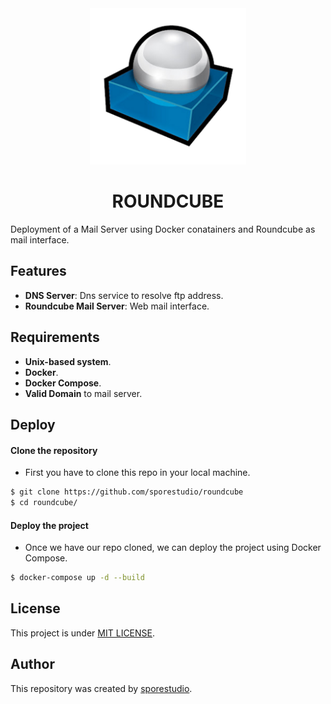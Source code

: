 <div align="center">
    <img src=".assets/logo.png" width=250px alt="rdlogo">
    <h1>ROUNDCUBE</h1>
</div>

Deployment of a Mail Server using Docker conatainers and Roundcube as mail interface.

## Features

- **DNS Server**: Dns service to resolve ftp address.
- **Roundcube Mail Server**: Web mail interface.

## Requirements

- **Unix-based system**.
- **Docker**.
- **Docker Compose**.
- **Valid Domain** to mail server.

## Deploy

#### Clone the repository

- First you have to clone this repo in your local machine.

```bash
$ git clone https://github.com/sporestudio/roundcube
$ cd roundcube/
```

#### Deploy the project

- Once we have our repo cloned, we can deploy the project using Docker Compose.

```bash
$ docker-compose up -d --build
```

## License

This project is under [MIT LICENSE](https://github.com/sporestudio/roundcube/blob/main/LICENSE).

## Author

This repository was created by [sporestudio](https://github.com/sporestudio).